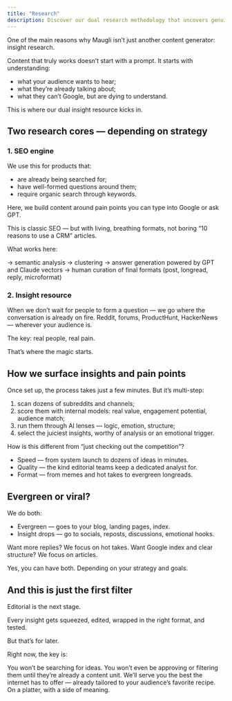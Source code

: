 ```yaml
---
title: "Research"
description: Discover our dual research methodology that uncovers genuine audience insights and pain points through SEO and social listening, delivering content that resonates rather than just ranks.
---
```

One of the main reasons why Maugli isn’t just another content generator: insight research.

Content that truly works doesn’t start with a prompt. It starts with understanding:

- what your audience wants to hear;
- what they’re already talking about;
- what they can’t Google, but are dying to understand.

This is where our dual insight resource kicks in.

## Two research cores — depending on strategy

### 1. SEO engine

We use this for products that:

- are already being searched for;
- have well-formed questions around them;
- require organic search through keywords.

Here, we build content around pain points you can type into Google or ask GPT.

This is classic SEO — but with living, breathing formats, not boring “10 reasons to use a CRM” articles.

What works here:

→ semantic analysis
→ clustering
→ answer generation powered by GPT and Claude vectors
→ human curation of final formats (post, longread, reply, microformat)

### 2. Insight resource

When we don’t wait for people to form a question — we go where the conversation is already on fire. Reddit, forums, ProductHunt, HackerNews — wherever your audience is.

The key: real people, real pain.

That’s where the magic starts.

## How we surface insights and pain points

Once set up, the process takes just a few minutes. But it’s multi-step:

1. scan dozens of subreddits and channels;
2. score them with internal models: real value, engagement potential, audience match;
3. run them through AI lenses — logic, emotion, structure;
4. select the juiciest insights, worthy of analysis or an emotional trigger.

How is this different from “just checking out the competition”?

- Speed — from system launch to dozens of ideas in minutes.
- Quality — the kind editorial teams keep a dedicated analyst for.
- Format — from memes and hot takes to evergreen longreads.

## Evergreen or viral?

We do both:

- Evergreen — goes to your blog, landing pages, index.
- Insight drops — go to socials, reposts, discussions, emotional hooks.

Want more replies? We focus on hot takes.
Want Google index and clear structure? We focus on articles.

Yes, you can have both. Depending on your strategy and goals.

## And this is just the first filter

Editorial is the next stage.

Every insight gets squeezed, edited, wrapped in the right format, and tested.

But that’s for later.

Right now, the key is:

You won’t be searching for ideas.
You won’t even be approving or filtering them until they’re already a content unit. We’ll serve you the best the internet has to offer — already tailored to your audience’s favorite recipe. On a platter, with a side of meaning.

